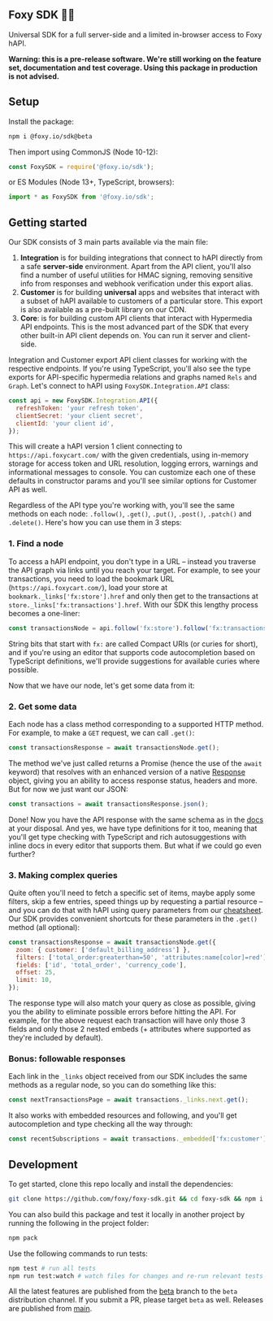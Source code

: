 ## Foxy SDK 🦊🧱

Universal SDK for a full server-side and a limited in-browser access to Foxy hAPI.

**Warning: this is a pre-release software. We're still working on the feature set, documentation and test coverage. Using this package in production is not advised.**

## Setup

Install the package:

```bash
npm i @foxy.io/sdk@beta
```

Then import using CommonJS (Node 10-12):

```js
const FoxySDK = require('@foxy.io/sdk');
```

or ES Modules (Node 13+, TypeScript, browsers):

```js
import * as FoxySDK from '@foxy.io/sdk';
```

## Getting started

Our SDK consists of 3 main parts available via the main file:

1. **Integration** is for building integrations that connect to hAPI directly from a safe **server-side** environment. Apart from the API client, you'll also find a number of useful utilities for HMAC signing, removing sensitive info from responses and webhook verification under this export alias.
2. **Customer** is for building **universal** apps and websites that interact with a subset of hAPI available to customers of a particular store. This export is also available as a pre-built library on our CDN.
3. **Core**: is for building custom API clients that interact with Hypermedia API endpoints. This is the most advanced part of the SDK that every other built-in API client depends on. You can run it server and client-side.

Integration and Customer export API client classes for working with the respective endpoints. If you're using TypeScript, you'll also see the type exports for API-specific hypermedia relations and graphs named `Rels` and `Graph`. Let's connect to hAPI using `FoxySDK.Integration.API` class:

```js
const api = new FoxySDK.Integration.API({
  refreshToken: 'your refresh token',
  clientSecret: 'your client secret',
  clientId: 'your client id',
});
```

This will create a hAPI version 1 client connecting to `https://api.foxycart.com/` with the given credentials, using in-memory storage for access token and URL resolution, logging errors, warnings and informational messages to console. You can customize each one of these defaults in constructor params and you'll see similar options for Customer API as well.

Regardless of the API type you're working with, you'll see the same methods on each node: `.follow()`, `.get()`, `.put()`, `.post()`, `.patch()` and `.delete()`. Here's how you can use them in 3 steps:

### 1. Find a node

To access a hAPI endpoint, you don't type in a URL – instead you traverse the API graph via links until you reach your target. For example, to see your transactions, you need to load the bookmark URL (`https://api.foxycart.com/`), load your store at `bookmark._links['fx:store'].href` and only then get to the transactions at `store._links['fx:transactions'].href`. With our SDK this lengthy process becomes a one-liner:

```js
const transactionsNode = api.follow('fx:store').follow('fx:transactions');
```

String bits that start with `fx:` are called Compact URIs (or curies for short), and if you're using an editor that supports code autocompletion based on TypeScript definitions, we'll provide suggestions for available curies where possible.

Now that we have our node, let's get some data from it:

### 2. Get some data

Each node has a class method corresponding to a supported HTTP method. For example, to make a `GET` request, we can call `.get()`:

```js
const transactionsResponse = await transactionsNode.get();
```

The method we've just called returns a Promise (hence the use of the `await` keyword) that resolves with an enhanced version of a native [Response](https://developer.mozilla.org/en-US/docs/Web/API/Response) object, giving you an ability to access response status, headers and more. But for now we just want our JSON:

```js
const transactions = await transactionsResponse.json();
```

Done! Now you have the API response with the same schema as in the [docs](https://api.foxycart.com/) at your disposal. And yes, we have type definitions for it too, meaning that you'll get type checking with TypeScript and rich autosuggestions with inline docs in every editor that supports them. But what if we could go even further?

### 3. Making complex queries

Quite often you'll need to fetch a specific set of items, maybe apply some filters, skip a few entries, speed things up by requesting a partial resource – and you can do that with hAPI using query parameters from our [cheatsheet](https://api.foxycart.com/docs/cheat-sheet). Our SDK provides convenient shortcuts for these parameters in the `.get()` method (all optional):

```js
const transactionsResponse = await transactionsNode.get({
  zoom: { customer: ['default_billing_address'] },
  filters: ['total_order:greaterthan=50', 'attributes:name[color]=red'],
  fields: ['id', 'total_order', 'currency_code'],
  offset: 25,
  limit: 10,
});
```

The response type will also match your query as close as possible, giving you the ability to eliminate possible errors before hitting the API. For example, for the above request each transaction will have only those 3 fields and only those 2 nested embeds (+ attributes where supported as they're included by default).

### Bonus: followable responses

Each link in the `_links` object received from our SDK includes the same methods as a regular node, so you can do something like this:

```js
const nextTransactionsPage = await transactions._links.next.get();
```

It also works with embedded resources and following, and you'll get autocompletion and type checking all the way through:

```js
const recentSubscriptions = await transactions._embedded['fx:customer']._links['fx:subscriptions'].follow('last').get();
```

## Development

To get started, clone this repo locally and install the dependencies:

```bash
git clone https://github.com/foxy/foxy-sdk.git && cd foxy-sdk && npm i
```

You can also build this package and test it locally in another project by running the following in the project folder:

```bash
npm pack
```

Use the following commands to run tests:

```bash
npm test # run all tests
npm run test:watch # watch files for changes and re-run relevant tests
```

All the latest features are published from the [beta](https://github.com/Foxy/foxy-sdk/tree/beta) branch to the `beta` distribution channel. If you submit a PR, please target `beta` as well. Releases are published from [main](https://github.com/Foxy/foxy-sdk/tree/main).
